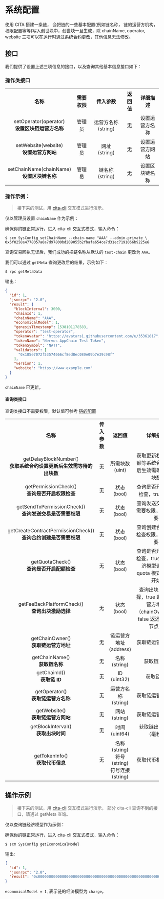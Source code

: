 # 系统配置

使用 CITA 搭建一条链， 会把链的一些基本配置(例如链名称， 链的运营方机构，权限配置等等)写入创世块中，创世块一旦生成，除 chainName, operator, website 三项可以在运行时通过系统合约更改，其他信息无法修改。

## 接口

我们提供了设置上述三项信息的接口，以及查询其他基本信息接口如下：

### 操作类接口

<table style = "text-align: center;">
  <tr>
    <th>名称</th>
    <th>需要权限</th>
    <th>传入参数</th>
    <th>返回值</th>
    <th>详细描述</th>
  </tr>
  <tr>
    <td>
      setOperator(operator)<br/>
      <strong>设置区块链运营方名称</strong>
      </td>
      <td>管理员</td>
    <td>
      运营方名称 (string)
    <td>无</td>
    <td>设置运营方名称</td>
  </tr>
  <tr>
    <td>
      setWebsite(website)<br/>
      <strong>设置运营方网站</strong>
    </td>
    <td>管理员</td>
    <td>
      网址 (string)
    <td>无</td>
    <td>设置运营方网站</td>
  </tr>
  <tr>
    <td>
      setChainName(chainName)<br/>
      <strong>设置区块链名称</strong>
    </td>
    <td>管理员</td>
    <td>
      链名称 (string)
    <td>无</td>
    <td>设置区块链名称</td>
  </tr>
</table>

### 操作示例：

> 接下来的测试，用 [cita-cli](https://github.com/cryptape/cita-cli) 交互模式进行演示。

仅以管理员设置 `chainName` 作为示例：

确保你的链正常运行，进入 cita-cli 交互式模式，输入命令：
```shell
$ scm SysConfig setChainName --chain-name "AAA" --admin-private \ 0x5f0258a4778057a8a7d97809bd209055b2fbafa654ce7d31ec7191066b9225e6
```

查询交易回执无误后，我们成功的把链名称从默认的 `test-chain` 更改为 `AAA`。

我们可以通过 `getMeta` 查询更改后的结果，示例如下：

```shell
$ rpc getMetaData
```

输出：
```json
{
  "id": 1,
  "jsonrpc": "2.0",
  "result": {
    "blockInterval": 3000,
    "chainId": 1,
    "chainName": "AAA",
    "economicalModel": 1,
    "genesisTimestamp": 1538101178583,
    "operator": "test-operator",
    "tokenAvatar": "https://avatars1.githubusercontent.com/u/35361817",
    "tokenName": "Nervos AppChain Test Token",
    "tokenSymbol": "NATT",
    "validators": [
      "0x185e7072f53574666cf8ed8ec080e09b7e39c98f"
    ],
    "version": 1,
    "website": "https://www.example.com"
  }
}

```
`chainName` 已更新。

#### 查询类接口

查询类接口不需要权限，默认值可参考 [链的配置](./chain/config_tool.md)

<table style = "text-align: center;">
  <tr>
    <th>名称</th>
    <th>传入参数</th>
    <th>返回值</th>
    <th>详细描述</th>
  </tr>
  <tr>
    <td>
      getDelayBlockNumber()<br/>
      <strong>获取系统合约设置更新后生效需等待的出块数</strong>
    </td>
    <td>
        无
    </td>
    <td>
      所需块数 (uint)
    </td>
    <td>
      获取更新权限、配额等系统合约设置后生效需等待的出块数
    </td>
  </tr>
  <tr>
    <td>
      getPermissionCheck()<br/>
      <strong>查询是否开启权限检查</strong>
    </td>
    <td>
      无
    </td>
    <td>
      状态 (bool)
    </td>
    <td>
      查询是否开启权限检查，true 开启
    </td>
  </tr>
  <tr>
    <td>
      getSendTxPermissionCheck()<br/>
      <strong>查询发送交易是否需要权限</strong>
    </td>
    <td>
      无
    </td>
    <td>
      状态 (bool)
    </td>
    <td>
      查询发送交易是否需要权限，true 需要
    </td>
  </tr>
  <tr>
    <td>
      getCreateContractPermissionCheck()<br/>
      <strong>查询合约创建是否需要权限</strong>
    </td>
    <td>
      无
    </td>
    <td>
      状态 (bool)
    </td>
    <td>
      查询创建合约是否检查权限，true 需要
    </td>
  </tr>
  <tr>
    <td>
      getQuotaCheck()<br/>
      <strong>查询是否开启配额检查</strong>
    </td>
    <td>
      无
    </td>
    <td>
      状态 (bool)
    </td>
    <td>
      查询是否开启配额检查，true 仅当经济模型设置为 quota 模式时表示开始
    </td>
  </tr>
  <tr>
    <td>
      getFeeBackPlatformCheck()<br/>
      <strong>查询出块激励选择</strong>
    </td>
    <td>
      无
    </td>
    <td>
      状态 (bool)
    </td>
    <td>
      查询出块激励选择，true 返还给运营方地址（chainOwner），false 返还给共识节点。
    </td>
  </tr>
  <tr>
    <td>
      getChainOwner()<br/>
      <strong>获取链运营方地址</strong>
    </td>
    <td>
      无
    </td>
    <td>
      链运营方地址 (address)
    </td>
    <td>
      获取链运营方地址
    </td>
  </tr>
  <tr>
    <td>
      getChainName()<br/>
      <strong>获取链名称</strong>
    </td>
    <td>
      无
    </td>
    <td>
      名称 (string)
    </td>
    <td>
      获取链名称
    </td>
  </tr>
  <tr>
    <td>
      getChainId()<br/>
      <strong>获取链 ID</strong>
    </td>
    <td>
      无
    </td>
    <td>
      ID (uint32)
    </td>
    <td>
      获取链 ID
    </td>
  </tr>
  <tr>
    <td>
      getOperator()<br/>
      <strong>获取链运营方名称</strong>
    </td>
    <td>
      无
    </td>
    <td>
      运营方名称 (string)
    </td>
    <td>
      获取链运营方名称
    </td>
  </tr>
  <tr>
    <td>
      getWebsite()<br/>
      <strong>获取链运营方网站</strong>
    </td>
    <td>
      无
    </td>
    <td>
      网站 (string)
    </td>
    <td>
      获取链运营方网站
    </td>
  </tr>
  <tr>
    <td>
      getBlockInterval()<br/>
      <strong>获取出块时间</strong>
    </td>
    <td>
      无
    </td>
    <td>
      时间 (uint64)
    </td>
    <td>
      获取链出块时间（毫秒）
    </td>
  </tr>
  <tr>
    <td>
      getTokenInfo()<br/>
      <strong>获取代币信息</strong>
    </td>
    <td>
      无
    </td>
    <td>
      名称 (string)<br/>
      符号 (string)<br/>
      符号连接 (string)<br/>
    </td>
    <td>
      获取代币相关信息
    </td>
  </tr>
</table>

## 操作示例

> 接下来的测试，用 [cita-cli](https://github.com/cryptape/cita-cli) 交互模式进行演示， 部分 cita-cli 查询不到的接口，请通过 getMeta 查询。

仅以查询链经济模型作为示例：

确保你的链正常运行，进入 cita-cli 交互式模式，输入命令：
```shell
$ scm SysConfig getEconomicalModel
```

输出:
```json
{
  "id": 1,
  "jsonrpc": "2.0",
  "result": "0x0000000000000000000000000000000000000000000000000000000000000001"
}


```

`economicalModel = 1`, 表示链的经济模型为 `charge`。